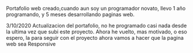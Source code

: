 Portafolio web creado,cuando aun soy un programador novato, llevo 1 año programando, y 5 meses desarrollando paginas web.

3/10/2020
Actualizacion del portafolio, no he programado casi nada desde la ultima vez que subi
este proyecto. Ahora he vuelto, mas motivado, o eso espero, la para seguir con el proyecto
ahora vamos a  hacer que la pagina web sea Responsive 
